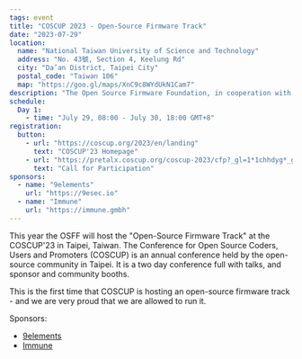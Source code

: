 ```yaml
---
tags: event
title: "COSCUP 2023 - Open-Source Firmware Track"
date: "2023-07-29"
location:
  name: "National Taiwan University of Science and Technology"
  address: "No. 43號, Section 4, Keelung Rd"
  city: "Da’an District, Taipei City"
  postal_code: "Taiwan 106"
  map: "https://goo.gl/maps/XnC9c8WYdUkN1Cam7"
description: "The Open Source Firmware Foundation, in cooperation with COSCUP, will run the open-source firmware track at this year's COSCUP conference in Taipei, Taiwan."
schedule:
  Day 1:
    - time: "July 29, 08:00 - July 30, 18:00 GMT+8"
registration:
  button:
    - url: "https://coscup.org/2023/en/landing"
      text: "COSCUP'23 Homepage"
    - url: "https://pretalx.coscup.org/coscup-2023/cfp?_gl=1*1chhdyg*_ga*NDQ1Mjg2Mjk5LjE2ODA3ODE2MDM.*_ga_C9EMTMDSS1*MTY4MjM1NTY3OC42LjEuMTY4MjM1NTgyNi4wLjAuMA.."
      text: "Call for Participation"
sponsors:
  - name: "9elements"
    url: "https://9esec.io"
  - name: "Immune"
    url: "https://immune.gmbh"
---
```


This year the OSFF will host the "Open-Source Firmware Track" at the COSCUP'23 in Taipei, Taiwan. The Conference for Open Source Coders, Users and Promoters (COSCUP) is an annual conference held by the open-source community in Taipei. It is a two day conference full with talks, and sponsor and community booths.

This is the first time that COSCUP is hosting an open-source firmware track - and we are very proud that we are allowed to run it.

Sponsors:
- [9elements](https://9esec.io)
- [Immune](https://immune.gmbh)
